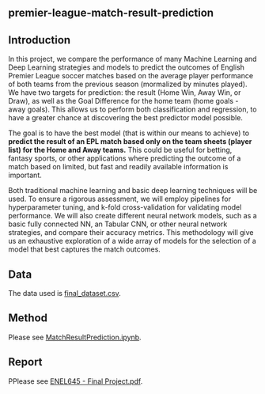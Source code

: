 ## premier-league-match-result-prediction

## Introduction

In this project, we compare the performance of many Machine Learning and Deep Learning strategies and models to predict the outcomes of English Premier League soccer matches based on the average player performance of both teams from the previous season (mormalized by minutes played). We have two targets for prediction: the result (Home Win, Away Win, or Draw), as well as the Goal Difference for the home team (home goals - away goals). This allows us to perform both classification and regression, to have a greater chance at discovering the best predictor model possible.

The goal is to have the best model (that is within our means to achieve) to **predict the result of an EPL match based only on the team sheets (player list) for the Home and Away teams.** This could be useful for betting, fantasy sports, or other applications where predicting the outcome of a match based on limited, but fast and readily available information is important.

Both traditional machine learning and basic deep learning techniques will be used. To ensure a rigorous assessment, we will employ pipelines for hyperparameter tuning, and k-fold cross-validation for validating model performance. We will also create different neural network models, such as a basic fully connected NN, an Tabular CNN, or other neural network strategies, and compare their accuracy metrics. This methodology will give us an exhaustive exploration of a wide array of models for the selection of a model that best captures the match outcomes.

## Data
The data used is [final_dataset.csv](final_dataset.csv).

## Method
Please see [MatchResultPrediction.ipynb](MatchResultPrediction.ipynb).

## Report
PPlease see [ENEL645 - Final Project.pdf](ENEL645%20-%20Final%20Project.pdf).

